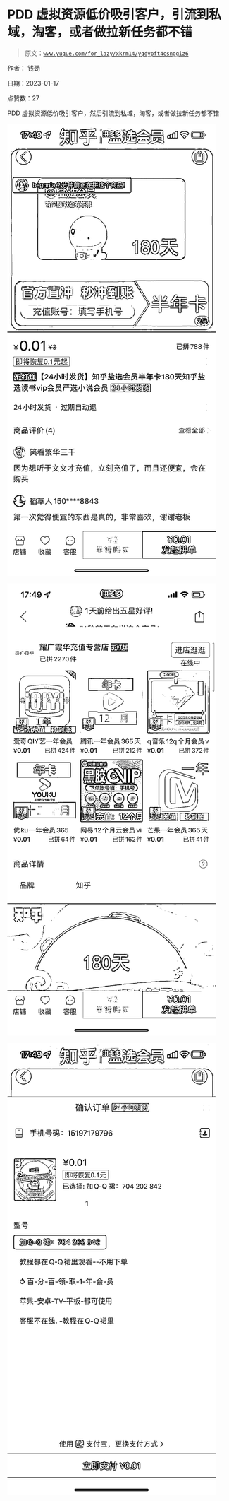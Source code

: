 # PDD 虚拟资源低价吸引客户，引流到私域，淘客，或者做拉新任务都不错

> 原文：[`www.yuque.com/for_lazy/xkrm14/yqdypft4csnggiz6`](https://www.yuque.com/for_lazy/xkrm14/yqdypft4csnggiz6)



作者： 钱劲 

日期：2023-01-17 

点赞数：27 

PDD 虚拟资源低价吸引客户，然后引流到私域，淘客，或者做拉新任务都不错 

![](img/fd440f4c67cc4d3a8678d3b759555fd8.png) 

![](img/593c8d81a549e5d7c0bdf34eada10a98.png) 

![](img/f815ce3c475deda3554edc0824adf094.png) 

